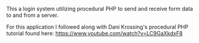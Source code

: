 This a login system utilizing procedural PHP to send and receive form data to and from a server.

For this application I followed along with Dani Krossing's procedural PHP tutorial found here: https://www.youtube.com/watch?v=LC9GaXkdxF8
